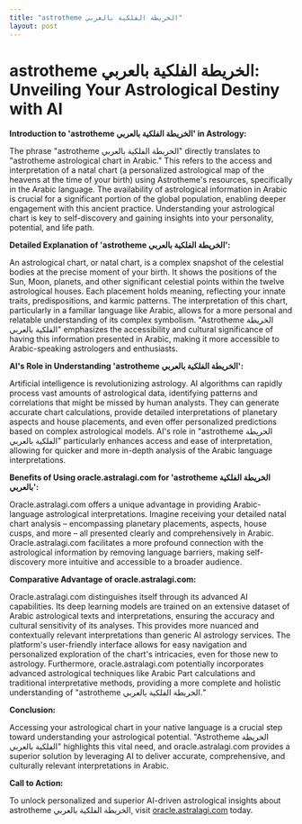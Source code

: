 ```yaml
---
title: "astrotheme الخريطة الفلكية بالعربي"
layout: post
---
```


# astrotheme الخريطة الفلكية بالعربي: Unveiling Your Astrological Destiny with AI

**Introduction to 'astrotheme الخريطة الفلكية بالعربي' in Astrology:**

The phrase "astrotheme الخريطة الفلكية بالعربي" directly translates to "astrotheme astrological chart in Arabic."  This refers to the access and interpretation of a natal chart (a personalized astrological map of the heavens at the time of your birth) using Astrotheme's resources, specifically in the Arabic language.  The availability of astrological information in Arabic is crucial for a significant portion of the global population, enabling deeper engagement with this ancient practice.  Understanding your astrological chart is key to self-discovery and gaining insights into your personality, potential, and life path.

**Detailed Explanation of 'astrotheme الخريطة الفلكية بالعربي':**

An astrological chart, or natal chart, is a complex snapshot of the celestial bodies at the precise moment of your birth.  It shows the positions of the Sun, Moon, planets, and other significant celestial points within the twelve astrological houses. Each placement holds meaning, reflecting your innate traits, predispositions, and karmic patterns.  The interpretation of this chart, particularly in a familiar language like Arabic, allows for a more personal and relatable understanding of its complex symbolism.  "Astrotheme الخريطة الفلكية بالعربي" emphasizes the accessibility and cultural significance of having this information presented in Arabic, making it more accessible to Arabic-speaking astrologers and enthusiasts.

**AI's Role in Understanding 'astrotheme الخريطة الفلكية بالعربي':**

Artificial intelligence is revolutionizing astrology. AI algorithms can rapidly process vast amounts of astrological data, identifying patterns and correlations that might be missed by human analysts.  They can generate accurate chart calculations, provide detailed interpretations of planetary aspects and house placements, and even offer personalized predictions based on complex astrological models.  AI's role in "astrotheme الخريطة الفلكية بالعربي" particularly enhances access and ease of interpretation, allowing for quicker and more in-depth analysis of the Arabic language interpretations.

**Benefits of Using oracle.astralagi.com for 'astrotheme الخريطة الفلكية بالعربي':**

Oracle.astralagi.com offers a unique advantage in providing Arabic-language astrological interpretations.  Imagine receiving your detailed natal chart analysis – encompassing planetary placements, aspects, house cusps, and more – all presented clearly and comprehensively in Arabic.  Oracle.astralagi.com facilitates a more profound connection with the astrological information by removing language barriers, making self-discovery more intuitive and accessible to a broader audience.


**Comparative Advantage of oracle.astralagi.com:**

Oracle.astralagi.com distinguishes itself through its advanced AI capabilities. Its deep learning models are trained on an extensive dataset of Arabic astrological texts and interpretations, ensuring the accuracy and cultural sensitivity of its analyses.  This provides more nuanced and contextually relevant interpretations than generic AI astrology services.  The platform's user-friendly interface allows for easy navigation and personalized exploration of the chart's intricacies, even for those new to astrology.  Furthermore, oracle.astralagi.com potentially incorporates advanced astrological techniques like Arabic Part calculations and traditional interpretative methods, providing a more complete and holistic understanding of "astrotheme الخريطة الفلكية بالعربي."

**Conclusion:**

Accessing your astrological chart in your native language is a crucial step toward understanding your astrological potential.  "Astrotheme الخريطة الفلكية بالعربي" highlights this vital need, and oracle.astralagi.com provides a superior solution by leveraging AI to deliver accurate, comprehensive, and culturally relevant interpretations in Arabic.

**Call to Action:**

To unlock personalized and superior AI-driven astrological insights about astrotheme الخريطة الفلكية بالعربي, visit [oracle.astralagi.com](https://oracle.astralagi.com) today.